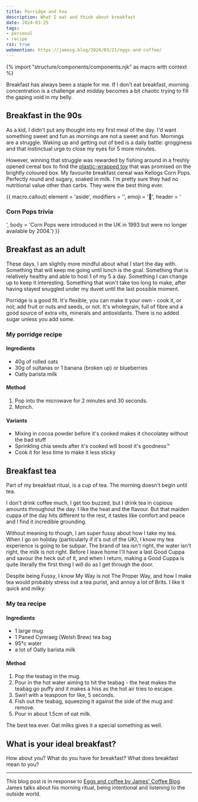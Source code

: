 ```yaml
---
title: Porridge and tea
description: What I eat and think about breakfast
date: 2024-03-25
tags:
- personal
- recipe
rss: true
webmention: https://jamesg.blog/2024/03/21/eggs-and-coffee/
---
```

{% import "structure/components/components.njk" as macro with context %}

Breakfast has always been a staple for me. If I don't eat breakfast, morning concentration is a challenge and midday becomes a bit chaotic trying to fill the gaping void in my belly.

## Breakfast in the 90s

As a kid, I didn't put any thought into my first meal of the day. I'd want something sweet and fun as mornings are not a sweet and fun. Mornings are a struggle. Waking up and getting out of bed is a daily battle: grogginess and that instinctual urge to close my eyes for 5 more minutes.

However, winning that struggle was rewarded by fishing around in a freshly opened cereal box to find the [plastic-wrapped toy](https://en.wikipedia.org/wiki/Cereal_box_prize) that was promised on the brightly coloured box.
My favourite breakfast cereal was Kellogs Corn Pops. Perfectly round and sugary, soaked in milk. I'm pretty sure they had no nutritional value other than carbs. They were the best thing ever.

{{ macro.callout(
  element = 'aside',
  modifiers = '',
  emoji = '🥣',
  header = '<h3>Corn Pops trivia</h3>',
  body = 'Corn Pops were introduced in the UK in 1993 but were no longer available by 2004.') }}

## Breakfast as an adult

These days, I am slightly more mindful about what I start the day with. Something that will keep me going until lunch is the goal. Something that is relatively healthy and able to host 1 of my 5 a day. Something I can change up to keep it interesting. Something that won't take too long to make, after having stayed snuggled under my duvet until the last possible moment.

Porridge is a good fit. It's flexible, you can make it your own - cook it, or not; add fruit or nuts and seeds, or not. It's wholegrain, full of fibre and a good source of extra vits, minerals and antioxidants. There is no added sugar unless you add some.

### My porridge recipe

#### Ingredients

- 40g of rolled oats
- 30g of sultanas or 1 banana (broken up) or blueberries
- Oatly barista milk

#### Method

1. Pop into the microwave for 2 minutes and 30 seconds.
1. Monch.

#### Variants
- Mixing in cocoa powder before it's cooked makes it chocolatey without the bad stuff
- Sprinkling chia seeds after it's cooked will boost it's goodness™️
- Cook it for less time to make it less sticky

## Breakfast tea

Part of my breakfast ritual, is a cup of tea. The morning doesn't begin until tea.

I don't drink coffee much, I get too buzzed, but I drink tea in copious amounts throughout the day. I like the heat and the flavour. But that maiden cuppa of the day hits different to the rest, it tastes like comfort and peace and I find it incredible grounding.

Without meaning to though, I am super fussy about how I take my tea. When I go on holiday (particularly if it's out of the UK), I know my tea experience is going to be subpar. The brand of tea isn't right, the water isn't right, the milk is not right. Before I leave home I'll have a last Good Cuppa and savour the heck out of it, and when I return, making a Good Cuppa is quite literally the first thing I will do as I get through the door.

Despite being Fussy, I know My Way is not The Proper Way, and how I make tea would probably stress out a tea purist, and annoy a lot of Brits. I like it quick and milky:

### My tea recipe

#### Ingredients

- 1 large mug
- 1 Paned Cymraeg (Welsh Brew) tea bag
- 95°c water
- a lot of Oatly barista milk

#### Method

1. Pop the teabag in the mug.
1. Pour in the hot water aiming to hit the teabag - the heat makes the teabag go puffy and it makes a hiss as the hot air tries to escape.
1. Swirl with a teaspoon for like, 5 seconds.
1. Fish out the teabag, squeezing it against the side of the mug and remove.
1. Pour in about 1.5cm of oat milk.

The best tea ever. Oat milks gives it a special something as well.

## What is your ideal breakfast?

How about you? What do you have for breakfast? What does breakfast mean to you?

---

This blog post is in response to <a href="https://jamesg.blog/2024/03/21/eggs-and-coffee/" rel="webmention">Eggs and coffee by James' Coffee Blog</a>. James talks about his morning ritual, being intentional and listening to the outside world.